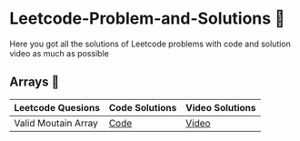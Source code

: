 # Leetcode-Problem-and-Solutions 🚀
Here you got all the solutions of Leetcode problems with code and solution video as much as possible

## Arrays 🚀
| Leetcode Quesions  | Code Solutions | Video Solutions |
| ------------- | ------------- | ------------- |
Valid Moutain Array | [Code](https://github.com/RecursiveSharma/Leetcode-Problem-and-Solutions/blob/main/ValidMoutainArray.md) | [Video](https://youtu.be/tVDTjm_fYbQ)
